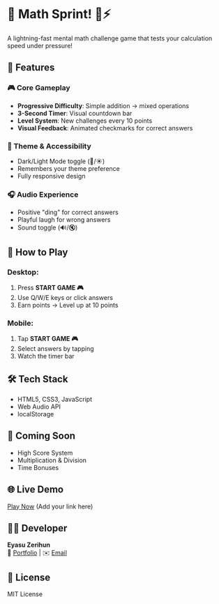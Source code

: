 # 🚀 Math Sprint! 🧠⚡

A lightning-fast mental math challenge game that tests your calculation speed under pressure!

## 🌟 Features

### 🎮 Core Gameplay
- **Progressive Difficulty**: Simple addition → mixed operations
- **3-Second Timer**: Visual countdown bar
- **Level System**: New challenges every 10 points
- **Visual Feedback**: Animated checkmarks for correct answers

### 🎨 Theme & Accessibility
- Dark/Light Mode toggle (🌙/☀️)
- Remembers your theme preference
- Fully responsive design

### 🎧 Audio Experience
- Positive "ding" for correct answers
- Playful laugh for wrong answers
- Sound toggle (🔊/🔇)

## 📱 How to Play

### Desktop:
1. Press **START GAME 🎮**
2. Use Q/W/E keys or click answers
3. Earn points → Level up at 10 points

### Mobile:
1. Tap **START GAME 🎮**  
2. Select answers by tapping
3. Watch the timer bar

## 🛠 Tech Stack
- HTML5, CSS3, JavaScript
- Web Audio API
- localStorage

## 🚀 Coming Soon
- High Score System
- Multiplication & Division
- Time Bonuses

## 🌐 Live Demo
[Play Now](#) (Add your link here)

## 👨‍💻 Developer
**Eyasu Zerihun**  
🔗 [Portfolio](#) | ✉️ [Email](#)

## 📜 License
MIT License
